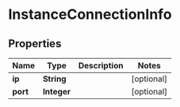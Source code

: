 

# InstanceConnectionInfo

## Properties

Name | Type | Description | Notes
------------ | ------------- | ------------- | -------------
**ip** | **String** |  |  [optional]
**port** | **Integer** |  |  [optional]



